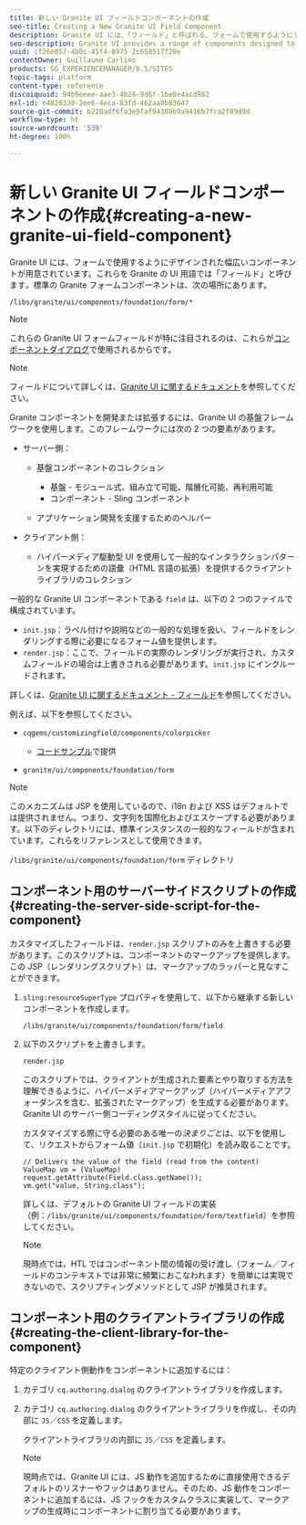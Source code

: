 ```yaml
---
title: 新しい Granite UI フィールドコンポーネントの作成
seo-title: Creating a New Granite UI Field Component
description: Granite UI には、「フィールド」と呼ばれる、フォームで使用するようにデザインされた幅広いコンポーネントが用意されています
seo-description: Granite UI provides a range of components designed to be used in forms, called fields
uuid: cf26e057-4b0c-45f4-8975-2c658517f20e
contentOwner: Guillaume Carlino
products: SG_EXPERIENCEMANAGER/6.5/SITES
topic-tags: platform
content-type: reference
discoiquuid: 94b9eeee-aae3-4b28-9d6f-1be0e4acd982
exl-id: e4820330-2ee6-4eca-83fd-462aa0b83647
source-git-commit: b220adf6fa3e9faf94389b9a9416b7fca2f89d9d
workflow-type: ht
source-wordcount: '539'
ht-degree: 100%

---
```


# 新しい Granite UI フィールドコンポーネントの作成{#creating-a-new-granite-ui-field-component}

Granite UI には、フォームで使用するようにデザインされた幅広いコンポーネントが用意されています。これらを Granite の UI 用語では「フィールド」と呼びます&#x200B;*。*&#x200B;標準の Granite フォームコンポーネントは、次の場所にあります。

`/libs/granite/ui/components/foundation/form/*`

>[!NOTE]
>
>これらの Granite UI フォームフィールドが特に注目されるのは、これらが[コンポーネントダイアログ](/help/sites-developing/developing-components.md)で使用されるからです。

>[!NOTE]
>
>フィールドについて詳しくは、[Granite UI に関するドキュメント](https://helpx.adobe.com/experience-manager/6-5/sites/developing/using/reference-materials/granite-ui/api/index.html)を参照してください。

Granite コンポーネントを開発または拡張するには、Granite UI の基盤フレームワークを使用します。このフレームワークには次の 2 つの要素があります。

* サーバー側：

   * 基盤コンポーネントのコレクション

      * 基盤 - モジュール式、組み立て可能、階層化可能、再利用可能
      * コンポーネント - Sling コンポーネント
   * アプリケーション開発を支援するためのヘルパー


* クライアント側：

   * ハイパーメディア駆動型 UI を使用して一般的なインタラクションパターンを実現するための語彙（HTML 言語の拡張）を提供するクライアントライブラリのコレクション

一般的な Granite UI コンポーネントである `field` は、以下の 2 つのファイルで構成されています。

* `init.jsp`：ラベル付けや説明などの一般的な処理を扱い、フィールドをレンダリングする際に必要になるフォーム値を提供します。
* `render.jsp`：ここで、フィールドの実際のレンダリングが実行され、カスタムフィールドの場合は上書きされる必要があります。`init.jsp` にインクルードされます。

詳しくは、[Granite UI に関するドキュメント - フィールド](https://helpx.adobe.com/jp/experience-manager/6-5/sites/developing/using/reference-materials/granite-ui/api/jcr_root/libs/granite/ui/components/foundation/form/field/index.html)を参照してください。

例えば、以下を参照してください。

* `cqgems/customizingfield/components/colorpicker`

   * [コードサンプル](/help/sites-developing/developing-components-samples.md#code-sample-how-to-customize-dialog-fields)で提供

* `granite/ui/components/foundation/form`

>[!NOTE]
>
>このメカニズムは JSP を使用しているので、i18n および XSS はデフォルトでは提供されません。つまり、文字列を国際化およびエスケープする必要があります。以下のディレクトリには、標準インスタンスの一般的なフィールドが含まれています。これらをリファレンスとして使用できます。
>
>`/libs/granite/ui/components/foundation/form` ディレクトリ

## コンポーネント用のサーバーサイドスクリプトの作成 {#creating-the-server-side-script-for-the-component}

カスタマイズしたフィールドは、`render.jsp` スクリプトのみを上書きする必要があります。このスクリプトは、コンポーネントのマークアップを提供します。この JSP（レンダリングスクリプト）は、マークアップのラッパーと見なすことができます。

1. `sling:resourceSuperType` プロパティを使用して、以下から継承する新しいコンポーネントを作成します。

   `/libs/granite/ui/components/foundation/form/field`

1. 以下のスクリプトを上書きします。

   `render.jsp`

   このスクリプトでは、クライアントが生成された要素とやり取りする方法を理解できるように、ハイパーメディアマークアップ（ハイパーメディアアフォーダンスを含む、拡張されたマークアップ）を生成する必要があります。Granite UI のサーバー側コーディングスタイルに従ってください。

   カスタマイズする際に守る必要のある唯一の&#x200B;*決まりごと*&#x200B;は、以下を使用して、リクエストからフォーム値（`init.jsp` で初期化）を読み取ることです。

   ```
   // Delivers the value of the field (read from the content)
   ValueMap vm = (ValueMap) request.getAttribute(Field.class.getName());
   vm.get("value, String.class");
   ```

   詳しくは、デフォルトの Granite UI フィールドの実装（例：`/libs/granite/ui/components/foundation/form/textfield`）を参照してください。

   >[!NOTE]
   >
   >現時点では、HTL ではコンポーネント間の情報の受け渡し（フォーム／フィールドのコンテキストでは非常に頻繁におこなわれます）を簡単には実現できないので、スクリプティングメソッドとして JSP が推奨されます。

## コンポーネント用のクライアントライブラリの作成 {#creating-the-client-library-for-the-component}

特定のクライアント側動作をコンポーネントに追加するには：

1. カテゴリ `cq.authoring.dialog` のクライアントライブラリを作成します。
1. カテゴリ `cq.authoring.dialog` のクライアントライブラリを作成し、その内部に `JS`／`CSS` を定義します。

   クライアントライブラリの内部に `JS`／`CSS` を定義します。

   >[!NOTE]
   >
   >現時点では、Granite UI には、JS 動作を追加するために直接使用できるデフォルトのリスナーやフックはありません。そのため、JS 動作をコンポーネントに追加するには、JS フックをカスタムクラスに実装して、マークアップの生成時にコンポーネントに割り当てる必要があります。
